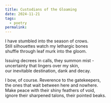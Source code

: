 ```yaml
---
title: Custodians of the Gloaming
date: 2024-11-21
tags:
  - poetry
permalink:
---
```


I have stumbled into the season of crows.   
Still silhouettes watch my lethargic bones   
shuffle through leaf murk into the gloom. 

Issuing decrees in calls, they summon mist -  
uncertainty that lingers over my skin,   
our inevitable destination, dank and decay.   

I bow, of course. Reverence to the gatekeepers,   
the ones that wait between here and nowhere.   
Make peace with their shiny feathers of void,   
ignore their sharpened talons, their pointed beaks.  